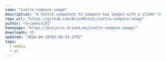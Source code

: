 ```yaml
---
name: "svelte-compare-image"
description: "A Svelte component to compare two images with a slider to reveal one over the other"
repo_url: "https://github.com/BrianMitchL/svelte-compare-image"
author: "brianmitchl"
homepage: "https://projects.brianm.me/svelte-compare-image/"
downloads: 35
updated: "2024-04-18T05:36:53.378Z"
tags: 
  - media
  - ui
---
```

